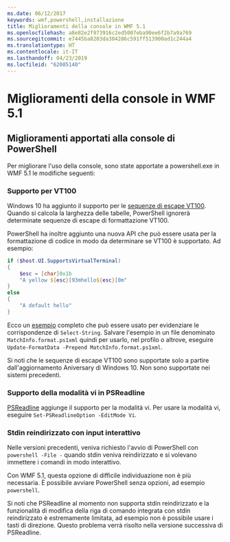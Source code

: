 ```yaml
---
ms.date: 06/12/2017
keywords: wmf,powershell,installazione
title: Miglioramenti della console in WMF 5.1
ms.openlocfilehash: a8e82e2f973916c2ed5007eba90ee6f2b7a9a769
ms.sourcegitcommit: e7445ba8203da304286c591ff513900ad1c244a4
ms.translationtype: HT
ms.contentlocale: it-IT
ms.lasthandoff: 04/23/2019
ms.locfileid: "62085140"
---
```

# <a name="console-improvements-in-wmf-51"></a>Miglioramenti della console in WMF 5.1

## <a name="powershell-console-improvements"></a>Miglioramenti apportati alla console di PowerShell

Per migliorare l'uso della console, sono state apportate a powershell.exe in WMF 5.1 le modifiche seguenti:

### <a name="vt100-support"></a>Supporto per VT100

Windows 10 ha aggiunto il supporto per le [sequenze di escape VT100](/windows/console/console-virtual-terminal-sequences).
Quando si calcola la larghezza delle tabelle, PowerShell ignorerà determinate sequenze di escape di formattazione VT100.

PowerShell ha inoltre aggiunto una nuova API che può essere usata per la formattazione di codice in modo da determinare se VT100 è supportato.
Ad esempio:

```powershell
if ($host.UI.SupportsVirtualTerminal)
{
    $esc = [char]0x1b
    "A yellow ${esc}[93mhello${esc}[0m"
}
else
{
    "A default hello"
}
```

Ecco un [esempio](https://gist.github.com/lzybkr/dcb973dccd54900b67783c48083c28f7) completo che può essere usato per evidenziare le corrispondenze di `Select-String`.
Salvare l'esempio in un file denominato `MatchInfo.format.ps1xml` quindi per usarlo, nel profilo o altrove, eseguire `Update-FormatData -Prepend MatchInfo.format.ps1xml`.

Si noti che le sequenze di escape VT100 sono supportate solo a partire dall'aggiornamento Aniversary di Windows 10. Non sono supportate nei sistemi precedenti.

### <a name="vi-mode-support-in-psreadline"></a>Supporto della modalità vi in PSReadline

[PSReadline](https://github.com/lzybkr/PSReadLine) aggiunge il supporto per la modalità vi. Per usare la modalità vi, eseguire `Set-PSReadlineOption -EditMode Vi`.

### <a name="redirected-stdin-with-interactive-input"></a>Stdin reindirizzato con input interattivo

Nelle versioni precedenti, veniva richiesto l'avvio di PowerShell con `powershell -File -` quando stdin veniva reindirizzato e si volevano immettere i comandi in modo interattivo.

Con WMF 5.1, questa opzione di difficile individuazione non è più necessaria.
È possibile avviare PowerShell senza opzioni, ad esempio `powershell`.

Si noti che PSReadline al momento non supporta stdin reindirizzato e la funzionalità di modifica della riga di comando integrata con stdin reindirizzato è estremamente limitata, ad esempio non è possibile usare i tasti di direzione.
Questo problema verrà risolto nella versione successiva di PSReadline.
